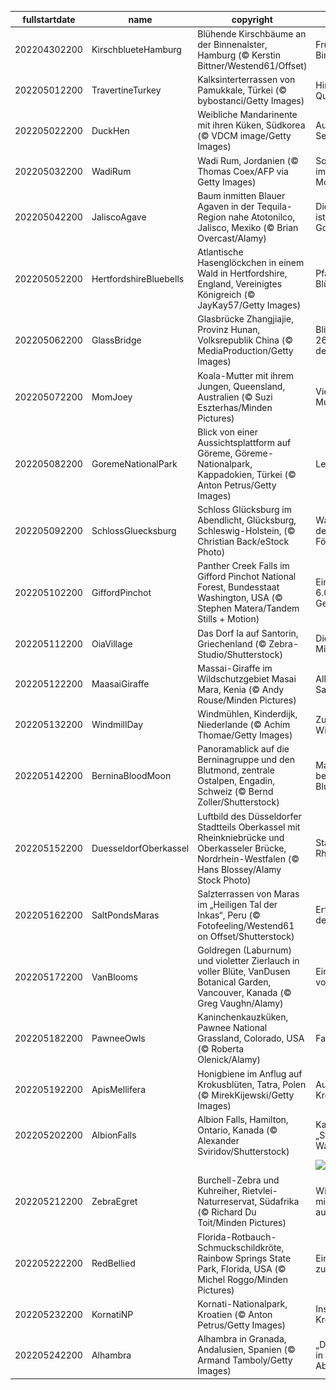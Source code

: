 |fullstartdate|name|copyright|title|image|
|--|--|--|--|--|
202204302200|KirschblueteHamburg|Blühende Kirschbäume an der Binnenalster, Hamburg (© Kerstin Bittner/Westend61/Offset)|Frühling an der Binnenalster|![](/de-DE/2022/05/202204302200KirschblueteHamburg.jpg)|
202205012200|TravertineTurkey|Kalksinterterrassen von Pamukkale, Türkei (© bybostanci/Getty Images)|Himmlische heiße Quellen|![](/de-DE/2022/05/202205012200TravertineTurkey.jpg)|
202205022200|DuckHen|Weibliche Mandarinente mit ihren Küken, Südkorea (© VDCM image/Getty Images)|Ausflug auf dem See|![](/de-DE/2022/05/202205022200DuckHen.jpg)|
202205032200|WadiRum|Wadi Rum, Jordanien (© Thomas Coex/AFP via Getty Images)|Sonnenuntergang im „Tal des Mondes“|![](/de-DE/2022/05/202205032200WadiRum.jpg)|
202205042200|JaliscoAgave|Baum inmitten Blauer Agaven in der Tequila-Region nahe Atotonilco, Jalisco, Mexiko (© Brian Overcast/Alamy)|Diese Sukkulente ist hier so gut wie Gold|![](/de-DE/2022/05/202205042200JaliscoAgave.jpg)|
202205052200|HertfordshireBluebells|Atlantische Hasenglöckchen in einem Wald in Hertfordshire, England, Vereinigtes Königreich (© JayKay57/Getty Images)|Pfad durch ein Blütenmeer|![](/de-DE/2022/05/202205052200HertfordshireBluebells.jpg)|
202205062200|GlassBridge|Glasbrücke Zhangjiajie, Provinz Hunan, Volksrepublik China (© MediaProduction/Getty Images)|Blick durch Glas – 260 Meter über dem Boden|![](/de-DE/2022/05/202205062200GlassBridge.jpg)|
202205072200|MomJoey|Koala-Mutter mit ihrem Jungen, Queensland, Australien (© Suzi Eszterhas/Minden Pictures)|Viele Grüße zum Muttertag!|![](/de-DE/2022/05/202205072200MomJoey.jpg)|
202205082200|GoremeNationalPark|Blick von einer Aussichtsplattform auf Göreme, Göreme-Nationalpark, Kappadokien, Türkei (© Anton Petrus/Getty Images)|Lebende Felsen|![](/de-DE/2022/05/202205082200GoremeNationalPark.jpg)|
202205092200|SchlossGluecksburg|Schloss Glücksburg im Abendlicht, Glücksburg, Schleswig-Holstein, (© Christian Back/eStock Photo)|Wasserschloss an der Flensburger Förde|![](/de-DE/2022/05/202205092200SchlossGluecksburg.jpg)|
202205102200|GiffordPinchot|Panther Creek Falls im Gifford Pinchot National Forest, Bundesstaat Washington, USA (© Stephen Matera/Tandem Stills + Motion)|Ein Wald mit 6.000-jähriger Geschichte|![](/de-DE/2022/05/202205102200GiffordPinchot.jpg)|
202205112200|OiaVillage|Das Dorf Ia auf Santorin, Griechenland (© Zebra-Studio/Shutterstock)|Die alte Heimat der Minoer|![](/de-DE/2022/05/202205112200OiaVillage.jpg)|
202205122200|MaasaiGiraffe|Massai-Giraffe im Wildschutzgebiet Masai Mara, Kenia (© Andy Rouse/Minden Pictures)|Allein in der Savanne|![](/de-DE/2022/05/202205122200MaasaiGiraffe.jpg)|
202205132200|WindmillDay|Windmühlen, Kinderdijk, Niederlande (© Achim Thomae/Getty Images)|Zuverlässige Windpumpen|![](/de-DE/2022/05/202205132200WindmillDay.jpg)|
202205142200|BerninaBloodMoon|Panoramablick auf die Berninagruppe und den Blutmond, zentrale Ostalpen, Engadin, Schweiz (© Bernd Zoller/Shutterstock)|Machen Sie sich bereit für den Blutmond|![](/de-DE/2022/05/202205142200BerninaBloodMoon.jpg)|
202205152200|DuesseldorfOberkassel|Luftbild des Düsseldorfer Stadtteils Oberkassel mit Rheinkniebrücke und Oberkasseler Brücke, Nordrhein-Westfalen (© Hans Blossey/Alamy Stock Photo)|Stadtteil am Rheinknie|![](/de-DE/2022/05/202205152200DuesseldorfOberkassel.jpg)|
202205162200|SaltPondsMaras|Salzterrassen von Maras im „Heiligen Tal der Inkas“, Peru (© Fotofeeling/Westend61 on Offset/Shutterstock)|Erfindungsreichtum der Inkas|![](/de-DE/2022/05/202205162200SaltPondsMaras.jpg)|
202205172200|VanBlooms|Goldregen (Laburnum) und violetter Zierlauch in voller Blüte, VanDusen Botanical Garden, Vancouver, Kanada (© Greg Vaughn/Alamy)|Ein Schnappschuss vom Frühling|![](/de-DE/2022/05/202205172200VanBlooms.jpg)|
202205182200|PawneeOwls|Kaninchenkauzküken, Pawnee National Grassland, Colorado, USA (© Roberta Olenick/Alamy)|Familientreffen|![](/de-DE/2022/05/202205182200PawneeOwls.jpg)|
202205192200|ApisMellifera|Honigbiene im Anflug auf Krokusblüten, Tatra, Polen (© MirekKijewski/Getty Images)|Ausflug zu den Krokussen|![](/de-DE/2022/05/202205192200ApisMellifera.jpg)|
202205202200|AlbionFalls|Albion Falls, Hamilton, Ontario, Kanada (© Alexander Sviridov/Shutterstock)|Kaskade in der „Stadt der Wasserfälle“|![](/de-DE/2022/05/202205202200AlbionFalls.jpg)|
||||![](/de-DE/2022/05/.jpg)|
202205212200|ZebraEgret|Burchell-Zebra und Kuhreiher, Rietvlei-Naturreservat, Südafrika (© Richard Du Toit/Minden Pictures)|Wir können alle miteinander auskommen|![](/de-DE/2022/05/202205212200ZebraEgret.jpg)|
202205222200|RedBellied|Florida-Rotbauch-Schmuckschildkröte, Rainbow Springs State Park, Florida, USA (© Michel Roggo/Minden Pictures)|Ein schöner Tag zum Schwimmen|![](/de-DE/2022/05/202205222200RedBellied.jpg)|
202205232200|KornatiNP|Kornati-Nationalpark, Kroatien (© Anton Petrus/Getty Images)|Inselhüpfen in Kroatien|![](/de-DE/2022/05/202205232200KornatiNP.jpg)|
202205242200|Alhambra|Alhambra in Granada, Andalusien, Spanien (© Armand Tamboly/Getty Images)|„Die rote Festung“ in der Abenddämmerung|![](/de-DE/2022/05/202205242200Alhambra.jpg)|
